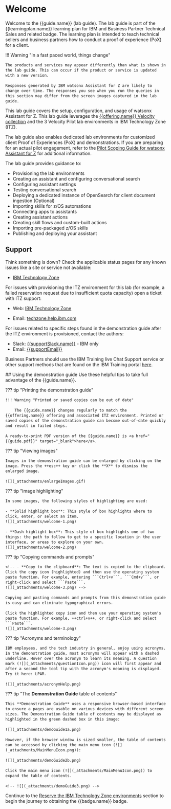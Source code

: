 # Welcome
Welcome to the {{guide.name}} (lab guide). The lab guide is part of the {{learningplan.name}} learning plan for IBM and Business Partner Technical Sales and related badge. The learning plan is intended to teach technical sellers and business partners how to conduct a proof of experience (PoX) for a client. 

!!! Warning "In a fast paced world, things change"

    The products and services may appear differently than what is shown in the lab guide. This can occur if the product or service is updated with a new version.

    Responses generated by IBM watsonx Assistant for Z are likely to change over time. The responses you see when you run the queries in this section may differ from the screen images captured in the lab guide. 

This lab guide covers the setup, configuration, and usage of watsonx Assistant for Z. This lab guide leverages the <a href="{{itz.collectionURL}}" target="_blank">{{offering.name}} Velocity collection</a> and the 3 Velocity Pilot lab environments in IBM Technology Zone (ITZ). 

The lab guide also enables dedicated lab environments for customized client Proof of Experiences (PoX) and demonstrations. If you are preparing for an actual pilot engagement, refer to the <a href="https://ibm.seismic.com/Link/Content/DCCRRWqjGBTVc87VBGCfC2F2VQVV" target="_blank">Pilot Scoping Guide for watsonx Assistant for Z</a> for additional information.

The lab guide provides guidance to:

- Provisioning the lab environments
- Creating an assistant and configuring conversational search
- Configuring assistant settings
- Testing conversational search
- Deploying a dedicated instance of OpenSearch for client document ingestion (Optional)
- Importing skills for z/OS automations
- Connecting apps to assistants
- Creating assistant actions
- Creating skill flows and custom-built actions
- Importing pre-packaged z/OS skills
- Publishing and deploying your assistant

<div style="page-break-after: always;"></div>

<a id="support"></a>
## Support
Think something is down? Check the applicable status pages for any known issues like a site or service not available:

-  <a href="https://techzone.status.io/" target="_blank">IBM Technology Zone</a>

For issues with provisioning the ITZ environment for this lab (for example, a failed reservation request due to insufficient quota capacity) open a ticket with ITZ support:

- Web:  <a href="https://ibmsf.force.com/ibminternalproducts/s/createrecord/NewCase?language=en_US" target="_blank">IBM Technology Zone</a>

- Email: <a href="mailto:techzone.help@ibm.com" target="_blank">techzone.help.ibm.com</a>

For issues related to specific steps found in the demonstration guide after the ITZ environment is provisioned, contact the authors:

- Slack: <a href="mailto:{{supportSlack.url}}" target="_blank">{{supportSlack.name}}</a> - IBM only
- Email: <a href="mailto:{{supportEmail}}" target="_blank">{{supportEmail}}</a>

Business Partners should use the IBM Training live Chat Support service or other support methods that are found on the IBM Training portal <a href="https://ibmcpsprod.service-now.com/its?id=sc_category&sys_id=6568bfafdb2f13008ea7d6fa4b961990" target="_blank">here</a>.
<div style="page-break-after: always;"></div>
## Using the demonstration guide
Use these helpful tips to take full advantage of the {{guide.name}}.

??? tip "Printing the demonstration guide"

    !!! Warning "Printed or saved copies can be out of date"

        The {{guide.name}} changes regularly to match the {{offering.name}} offering and associated ITZ environment. Printed or saved copies of the demonstration guide can become out-of-date quickly and result in failed steps. 

    A ready-to-print PDF version of the {{guide.name}} is <a href="{{guide.pdf}}" target="_blank">here</a>. 

??? tip "Viewing images"

    Images in the demonstration guide can be enlarged by clicking on the image. Press the ++esc++ key or click the **X** to dismiss the enlarged image.
 
    ![](_attachments/enlargeImages.gif)

??? tip "Image highlighting"

    In some images, the following styles of highlighting are used:

    - **Solid highlight box**: This style of box highlights where to click, enter, or select an item.
    ![](_attachments/welcome-1.png)

    - **Dash highlight box**: This style of box highlights one of two things: the path to follow to get to a specific location in the user interface, or areas to explore on your own.
    ![](_attachments/welcome-2.png)

??? tip "Copying commands and prompts"

    <!-- - **Copy to the clipboard**: The text is copied to the clipboard. Click the copy icon (highlighted) and then use the operating system paste function. For example, entering ```Ctrl+v```, ```Cmd+v```, or right-click and select ```Paste```.
    ![](_attachments/welcome-3.png) -->

    Copying and pasting commands and prompts from this demonstration guide is easy and can eliminate typographical errors.

    Click the highlighted copy icon and then use your operating system's paste function. For example, ++ctrl+v++, or right-click and select ```Paste```.
    ![](_attachments/welcome-3.png)

??? tip "Acronyms and terminology"

    IBM employees, and the tech industry in general, enjoy using acronyms. In the demonstration guide, most acronyms will appear with a dashed underline. Hover over the acronym to learn its meaning. A question mark (![](_attachments/questionIcon.png)) icon will first appear and after a second the tool tip with the acronym's meaning is displayed. Try it here: LPAR. 

    ![](_attachments/acronymHelp.png)

??? tip "The **Demonstration Guide** table of contents"

    This **Demonstration Guide** uses a responsive browser-based interface to ensure a pages are usable on various devices with different screen sizes. The Demonstration Guide table of contents may be displayed as highlighted in the green dashed box in this image:

    ![](_attachments/demoGuide1a.png)

    However, if the browser window is sized smaller, the table of contents can be accessed by clicking the main menu icon (![](_attachments/MainMenuIcon.png)):

    ![](_attachments/demoGuide2b.png)

    Click the main menu icon (![](_attachments/MainMenuIcon.png)) to expand the table of contents.

    <!-- ![](_attachments/demoGuide3.png) -->

Continue to the [Reserve the IBM Technology Zone environments](TechZoneEnvironment.md) section to begin the journey to obtaining the {{badge.name}} badge.